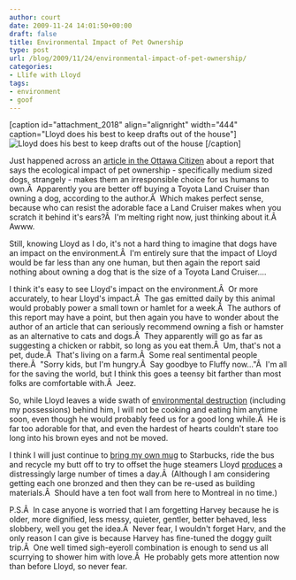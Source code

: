 ```yaml
---
author: court
date: 2009-11-24 14:01:50+00:00
draft: false
title: Environmental Impact of Pet Ownership
type: post
url: /blog/2009/11/24/environmental-impact-of-pet-ownership/
categories:
- Llife with Lloyd
tags:
- environment
- goof
---
```


[caption id="attachment_2018" align="alignright" width="444" caption="Lloyd does his best to keep drafts out of the house"]![Lloyd does his best to keep drafts out of the house](http://www.vallentyne.com/blog/wp-content/uploads/2009/11/p_1600_1200_DD41C600-F5FA-4E2A-B790-9A658F7E989A.jpeg)
[/caption]

Just happened across an [article in the Ottawa Citizen](http://www.ottawacitizen.com/cars/best+friend+Earth+worst+enemy/2250243/story.html) about a report that says the ecological impact of pet ownership - specifically medium sized dogs, strangely - makes them an irresponsible choice for us humans to own.Â  Apparently you are better off buying a Toyota Land Cruiser than owning a dog, according to the author.Â  Which makes perfect sense, because who can resist the adorable face a Land Cruiser makes when you scratch it behind it's ears?Â  I'm melting right now, just thinking about it.Â  Awww.

Still, knowing Lloyd as I do, it's not a hard thing to imagine that dogs have an impact on the environment.Â  I'm entirely sure that the impact of Lloyd would be far less than any one human, but then again the report said nothing about owning a dog that is the size of a Toyota Land Cruiser....

I think it's easy to see Lloyd's impact on the environment.Â  Or more accurately, to hear Lloyd's impact.Â  The gas emitted daily by this animal would probably power a small town or hamlet for a week.Â  The authors of this report may have a point, but then again you have to wonder about the author of an article that can seriously recommend owning a fish or hamster as an alternative to cats and dogs.Â  They apparently will go as far as suggesting a chicken or rabbit, so long as you eat them.Â  Um, that's not a pet, dude.Â  That's living on a farm.Â  Some real sentimental people there.Â  "Sorry kids, but I'm hungry.Â  Say goodbye to Fluffy now..."Â  I'm all for the saving the world, but I think this goes a teensy bit farther than most folks are comfortable with.Â  Jeez.

So, while Lloyd leaves a wide swath of [environmental destruction](http://www.vallentyne.com/blog/2009/11/10/fail-dog-toys/) (including my possessions) behind him, I will not be cooking and eating him anytime soon, even though he would probably feed us for a good long while.Â  He is far too adorable for that, and even the hardest of hearts couldn't stare too long into his brown eyes and not be moved.

I think I will just continue to [bring my own mug](http://www.vallentyne.com/blog/2009/11/18/acknowledging-addiction/) to Starbucks, ride the bus and recycle my butt off to try to offset the huge steamers Lloyd [produces](http://www.vallentyne.com/blog/2009/06/08/poop-musings/) a distressingly large number of times a day.Â  (Although I am considering getting each one bronzed and then they can be re-used as building materials.Â  Should have a ten foot wall from here to Montreal in no time.)

P.S.Â  In case anyone is worried that I am forgetting Harvey because he is older, more dignified, less messy, quieter, gentler, better behaved, less slobbery, well you get the idea.Â  Never fear, I wouldn't forget Harv, and the only reason I can give is because Harvey has fine-tuned the doggy guilt trip.Â  One well timed sigh-eyeroll combination is enough to send us all scurrying to shower him with love.Â  He probably gets more attention now than before Lloyd, so never fear.
